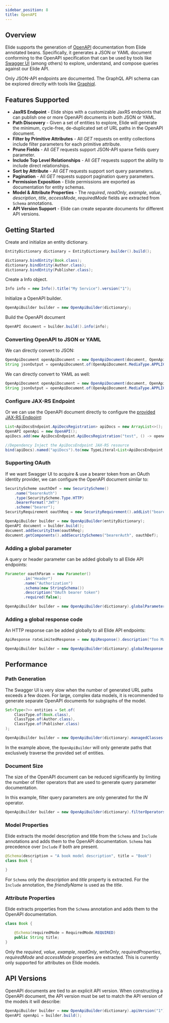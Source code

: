 ```yaml
---
sidebar_position: 8
title: OpenAPI
---
```


[//]: # (Copyright Jiaqi Liu)

[//]: # (Licensed under the Apache License, Version 2.0 &#40;the "License"&#41;;)
[//]: # (you may not use this file except in compliance with the License.)
[//]: # (You may obtain a copy of the License at)

[//]: # (    http://www.apache.org/licenses/LICENSE-2.0)

[//]: # (Unless required by applicable law or agreed to in writing, software)
[//]: # (distributed under the License is distributed on an "AS IS" BASIS,)
[//]: # (WITHOUT WARRANTIES OR CONDITIONS OF ANY KIND, either express or implied.)
[//]: # (See the License for the specific language governing permissions and)
[//]: # (limitations under the License.)

Overview
--------

Elide supports the generation of [OpenAPI](https://www.openapis.org/) documentation from Elide annotated beans.
Specifically, it generates a JSON or YAML document conforming to the OpenAPI specification that can be used by tools
like [Swagger UI](http://swagger.io/) (among others) to explore, understand, and compose queries against our Elide API.

Only JSON-API endpoints are documented. The GraphQL API schema can be explored directly with tools like
[Graphiql](https://github.com/graphql/graphiql).

Features Supported
------------------

- **JaxRS Endpoint** - Elide ships with a customizable JaxRS endpoints that can publish one or more OpenAPI documents
  in both JSON or YAML.
- **Path Discovery** - Given a set of entities to explore, Elide will generate the minimum, cycle-free, de-duplicated
  set of URL paths in the OpenAPI document.
- **Filter by Primitive Attributes** - All _GET_ requests on entity collections include filter parameters for each
  primitive attribute.
- **Prune Fields** - All _GET_ requests support JSON-API sparse fields query parameter.
- **Include Top Level Relationships** - All _GET_ requests support the ability to include direct relationships.
- **Sort by Attribute** - All _GET_ requests support sort query parameters.
- **Pagination** - All _GET_ requests support pagination query parameters.
- **Permission Exposition** - Elide permissions are exported as documentation for entity schemas.
- **Model & Attribute Properties** - The _required_, _readOnly_, _example_, _value_, _description_, _title_,
  _accessMode_, _requiredMode_ fields are extracted from `Schema` annotations.
- **API Version Support** - Elide can create separate documents for different API versions.

Getting Started
---------------

Create and initialize an entity dictionary.

```java
EntityDictionary dictionary = EntityDictionary.builder().build();

dictionary.bindEntity(Book.class);
dictionary.bindEntity(Author.class);
dictionary.bindEntity(Publisher.class);
```

Create a Info object.

```java
Info info = new Info().title("My Service").version("1");
```

Initialize a OpenAPI builder.

```java
OpenApiBuilder builder = new OpenApiBuilder(dictionary);
```

Build the OpenAPI document

```java
OpenAPI document = builder.build().info(info);
```

### Converting OpenAPI to JSON or YAML

We can directly convert to JSON:

```java
OpenApiDocument openApiDocument = new OpenApiDocument(document, OpenApiDocument.Version.from("3.0"));
String jsonOutput = openApiDocument.of(OpenApiDocument.MediaType.APPLICATION_JSON);
```

We can directly convert to YAML as well:

```java
OpenApiDocument openApiDocument = new OpenApiDocument(document, OpenApiDocument.Version.from("3.0"));
String jsonOutput = openApiDocument.of(OpenApiDocument.MediaType.APPLICATION_YAML);
```

### Configure JAX-RS Endpoint

Or we can use the OpenAPI document directly to configure the [provided JAX-RS Endpoint](https://github.com/yahoo/elide/blob/master/elide-swagger/src/main/java/com/yahoo/elide/swagger/resources/ApiDocsEndpoint.java):

```java
List<ApiDocsEndpoint.ApiDocsRegistration> apiDocs = new ArrayList<>();
OpenAPI openApi = new OpenAPI();
apiDocs.add(new ApiDocsEndpoint.ApiDocsRegistration("test", () -> openApi, "3.0", ""));

//Dependency Inject the ApiDocsEndpoint JAX-RS resource
bind(apiDocs).named("apiDocs").to(new TypeLiteral<List<ApiDocsEndpoint.ApiDocsRegistration>>() { });
```

### Supporting OAuth

If we want Swagger UI to acquire & use a bearer token from an OAuth identity provider, we can configure
the OpenAPI document similar to:

```java
SecurityScheme oauthDef = new SecurityScheme()
    .name("bearerAuth")
    .type(SecurityScheme.Type.HTTP)
    .bearerFormat("JWT")
    .scheme("bearer");
SecurityRequirement oauthReq = new SecurityRequirement().addList("bearerAuth");

OpenApiBuilder builder = new OpenApiBuilder(entityDictionary);
OpenAPI document = builder.build();
document.addSecurityItem(oauthReq);
document.getComponents().addSecuritySchemes("bearerAuth", oauthDef);
```

### Adding a global parameter

A query or header parameter can be added globally to all Elide API endpoints:

```java
Parameter oauthParam = new Parameter()
        .in("Header")
        .name("Authorization")
        .schema(new StringSchema())
        .description("OAuth bearer token")
        .required(false);

OpenApiBuilder builder = new OpenApiBuilder(dictionary).globalParameter(oauthParam);
```

### Adding a global response code

An HTTP response can be added globally to all Elide API endpoints:

```java
ApiResponse rateLimitedResponse = new ApiResponse().description("Too Many Requests");

OpenApiBuilder builder = new OpenApiBuilder(dictionary).globalResponse(429, rateLimitedResponse);
```

Performance
-----------

### Path Generation

The Swagger UI is very slow when the number of generated URL paths exceeds a few dozen. For large, complex data models,
it is recommended to generate separate OpenAPI documents for subgraphs of the model.

```java
Set<Type<?>> entities = Set.of(
    ClassType.of(Book.class),
    ClassType.of(Author.class),
    ClassType.of(Publisher.class)
);

OpenApiBuilder builder = new OpenApiBuilder(dictionary).managedClasses(entities);
```

In the example above, the `OpenApiBuilder` will only generate paths that exclusively traverse the provided set of
entities.

### Document Size

The size of the OpenAPI document can be reduced significantly by limiting the number of filter operators that are used
to generate query parameter documentation.

In this example, filter query parameters are only generated for the _IN_ operator.

```java
OpenApiBuilder builder = new OpenApiBuilder(dictionary).filterOperators(Set.of(Operator.IN));
```

### Model Properties

Elide extracts the model description and title from the `Schema` and `Include` annotations and adds them to the OpenAPI
documentation. `Schema` has precedence over `Include` if both are present.

```java
@Schema(description = "A book model description", title = "Book")
class Book {

}
```

For `Schema` only the _description_ and _title_ property is extracted. For the `Include` annotation, the _friendlyName_
is used as the _title_.

### Attribute Properties

Elide extracts properties from the `Schema` annotation and adds them to the OpenAPI documentation.

```java
class Book {

    @Schema(requiredMode = RequiredMode.REQUIRED)
    public String title;
}
```

Only the _required_, _value_, _example_, _readOnly_, _writeOnly_, _requiredProperties_, _requiredMode_ and _accessMode_
properties are extracted. This is currently only supported for attributes on Elide models.

API Versions
------------

OpenAPI documents are tied to an explicit API version. When constructing a OpenAPI document, the API version must be set
to match the API version of the models it will describe:

```java
OpenApiBuilder builder = new OpenApiBuilder(dictionary).apiVersion("1");
OpenAPI openApi = builder.build();
```
